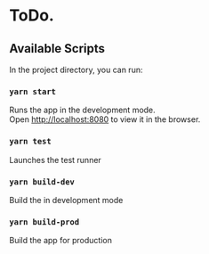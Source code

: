 # ToDo.


## Available Scripts

In the project directory, you can run:

### `yarn start`

Runs the app in the development mode.<br />
Open [http://localhost:8080](http://localhost:8080) to view it in the browser.

### `yarn test`

Launches the test runner

### `yarn build-dev`

Build the in development mode

### `yarn build-prod`

Build the app for production
